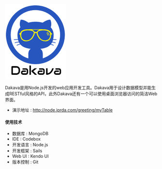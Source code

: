 [![](https://raw.githubusercontent.com/zhongwf/dakava/master/assets/images/logo_small.png)](http://node.jprda.com/greeting/myTable#!)

Dakava是用Node.js开发的web应用开发工具。Dakava用于设计数据模型并能生成RESTful风格的API，此外Dakava还有一个可以使用桌面浏览器访问的简洁Web界面。
* 演示地址 : http://node.jprda.com/greeting/myTable

#### 使用技术
* 数据库 : MongoDB
* IDE : Codebox
* 开发语言 : Node.js
* 开发框架 : Sails
* Web UI : Kendo UI
* 版本控制 : Git


